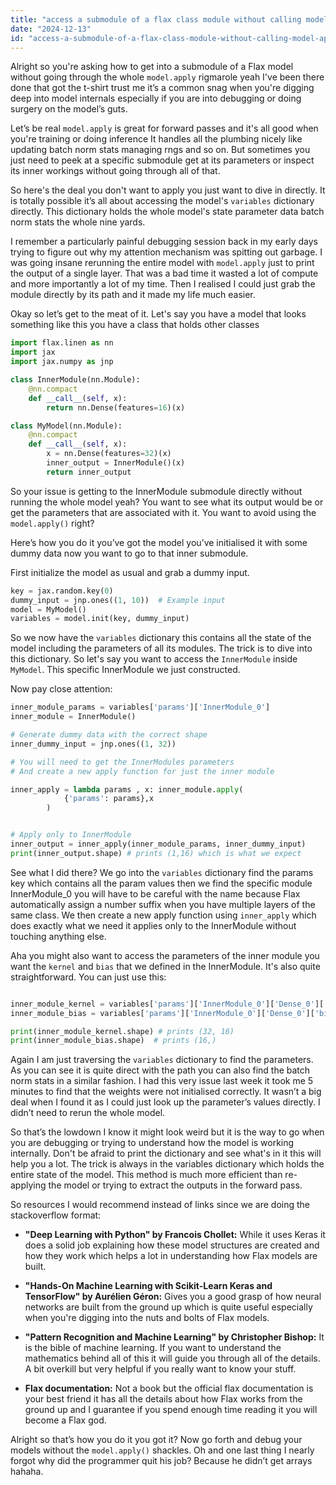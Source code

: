 ```yaml
---
title: "access a submodule of a flax class module without calling model apply?"
date: "2024-12-13"
id: "access-a-submodule-of-a-flax-class-module-without-calling-model-apply"
---
```


Alright so you're asking how to get into a submodule of a Flax model without going through the whole `model.apply` rigmarole yeah I've been there done that got the t-shirt trust me it’s a common snag when you're digging deep into model internals especially if you are into debugging or doing surgery on the model’s guts.

Let’s be real `model.apply` is great for forward passes and it's all good when you're training or doing inference It handles all the plumbing nicely like updating batch norm stats managing rngs and so on. But sometimes you just need to peek at a specific submodule get at its parameters or inspect its inner workings without going through all of that.

So here's the deal you don't want to apply you just want to dive in directly. It is totally possible it’s all about accessing the model's `variables` dictionary directly. This dictionary holds the whole model's state parameter data batch norm stats the whole nine yards.

I remember a particularly painful debugging session back in my early days trying to figure out why my attention mechanism was spitting out garbage. I was going insane rerunning the entire model with `model.apply` just to print the output of a single layer. That was a bad time it wasted a lot of compute and more importantly a lot of my time. Then I realised I could just grab the module directly by its path and it made my life much easier.

Okay so let’s get to the meat of it. Let's say you have a model that looks something like this you have a class that holds other classes

```python
import flax.linen as nn
import jax
import jax.numpy as jnp

class InnerModule(nn.Module):
    @nn.compact
    def __call__(self, x):
        return nn.Dense(features=16)(x)

class MyModel(nn.Module):
    @nn.compact
    def __call__(self, x):
        x = nn.Dense(features=32)(x)
        inner_output = InnerModule()(x)
        return inner_output
```

So your issue is getting to the InnerModule submodule directly without running the whole model yeah? You want to see what its output would be or get the parameters that are associated with it. You want to avoid using the `model.apply()` right?

Here’s how you do it you’ve got the model you’ve initialised it with some dummy data now you want to go to that inner submodule.

First initialize the model as usual and grab a dummy input.

```python
key = jax.random.key(0)
dummy_input = jnp.ones((1, 10))  # Example input
model = MyModel()
variables = model.init(key, dummy_input)

```
So we now have the `variables` dictionary this contains all the state of the model including the parameters of all its modules. The trick is to dive into this dictionary. So let's say you want to access the `InnerModule` inside `MyModel`. This specific InnerModule we just constructed.

Now pay close attention:

```python
inner_module_params = variables['params']['InnerModule_0']
inner_module = InnerModule()

# Generate dummy data with the correct shape
inner_dummy_input = jnp.ones((1, 32))

# You will need to get the InnerModules parameters
# And create a new apply function for just the inner module

inner_apply = lambda params , x: inner_module.apply(
            {'params': params},x
        )


# Apply only to InnerModule
inner_output = inner_apply(inner_module_params, inner_dummy_input)
print(inner_output.shape) # prints (1,16) which is what we expect


```

See what I did there? We go into the `variables` dictionary find the params key which contains all the param values then we find the specific module InnerModule_0 you will have to be careful with the name because Flax automatically assign a number suffix when you have multiple layers of the same class. We then create a new apply function using `inner_apply` which does exactly what we need it applies only to the InnerModule without touching anything else.

Aha you might also want to access the parameters of the inner module you want the `kernel` and `bias` that we defined in the InnerModule. It's also quite straightforward. You can just use this:

```python

inner_module_kernel = variables['params']['InnerModule_0']['Dense_0']['kernel']
inner_module_bias = variables['params']['InnerModule_0']['Dense_0']['bias']

print(inner_module_kernel.shape) # prints (32, 16)
print(inner_module_bias.shape)  # prints (16,)

```

Again I am just traversing the `variables` dictionary to find the parameters. As you can see it is quite direct with the path you can also find the batch norm stats in a similar fashion. I had this very issue last week it took me 5 minutes to find that the weights were not initialised correctly. It wasn’t a big deal when I found it as I could just look up the parameter’s values directly. I didn’t need to rerun the whole model.

So that’s the lowdown I know it might look weird but it is the way to go when you are debugging or trying to understand how the model is working internally. Don't be afraid to print the dictionary and see what's in it this will help you a lot. The trick is always in the variables dictionary which holds the entire state of the model. This method is much more efficient than re-applying the model or trying to extract the outputs in the forward pass.

So resources I would recommend instead of links since we are doing the stackoverflow format:

*   **"Deep Learning with Python" by Francois Chollet:** While it uses Keras it does a solid job explaining how these model structures are created and how they work which helps a lot in understanding how Flax models are built.

*   **"Hands-On Machine Learning with Scikit-Learn Keras and TensorFlow" by Aurélien Géron:** Gives you a good grasp of how neural networks are built from the ground up which is quite useful especially when you're digging into the nuts and bolts of Flax models.

*   **"Pattern Recognition and Machine Learning" by Christopher Bishop:** It is the bible of machine learning. If you want to understand the mathematics behind all of this it will guide you through all of the details. A bit overkill but very helpful if you really want to know your stuff.

*   **Flax documentation:** Not a book but the official flax documentation is your best friend it has all the details about how Flax works from the ground up and I guarantee if you spend enough time reading it you will become a Flax god.

Alright so that’s how you do it you got it? Now go forth and debug your models without the `model.apply()` shackles. Oh and one last thing I nearly forgot why did the programmer quit his job? Because he didn’t get arrays hahaha.
